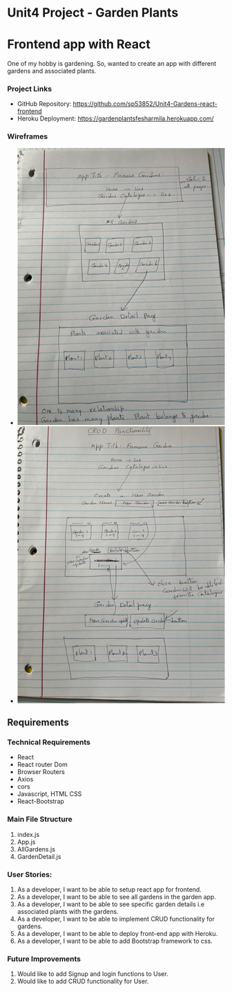 # Unit4 Project - Garden Plants
# Frontend app with React
One of my hobby is gardening. So, wanted to create an app with different gardens and associated plants.

### Project Links
- GitHub Repository: https://github.com/sp53852/Unit4-Gardens-react-frontend
- Heroku Deployment: https://gardenplantsfesharmila.herokuapp.com/

### Wireframes
 - ![informed optimism?](images/IMG_0667.jpg)
 - ![informed optimism?](images/IMG_0668.jpg)

## Requirements
### Technical Requirements
- 	React
-   React router Dom
-	Browser Routers 
-	Axios
-   cors
-   Javascript, HTML CSS
-   React-Bootstrap

### Main File Structure
1. index.js
2. App.js
3. AllGardens.js
4. GardenDetail.js

### User Stories:
1.	As a developer, I want to be able to setup react app for frontend.
2.	As a developer, I want to be able to see all gardens in the garden app.
3.	As a developer, I want to be able to see specific garden details i.e associated plants with the gardens.
4.  As a developer, I want to be able to implement CRUD functionality for gardens.
5.	As a developer, I want to be able to deploy front-end app with Heroku.
6.  As a developer, I want to be able to add Bootstrap framework to css. 

### Future Improvements
1. Would like to add Signup and login functions to User.
2. Would like to add CRUD functionality for User. 